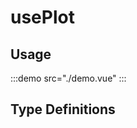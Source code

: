 # usePlot

## Usage

:::demo src="./demo.vue"
:::

## Type Definitions

<!-- :::dts ./usePlot.ts -->
